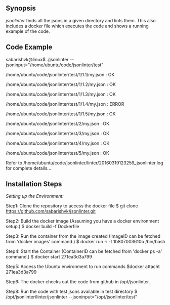 ## Synopsis

*jsonlinter* finds all the jsons in a given directory and lints them. 
This also includes a docker file which executes the code and shows a running example of the code.

## Code Example

sabarishvk@linux$ ./jsonlinter --jsoninput="/home/ubuntu/code/jsonlinter/test"

/home/ubuntu/code/jsonlinter/test/1/1.1/my.json : OK

/home/ubuntu/code/jsonlinter/test/1/1.2/my.json : OK

/home/ubuntu/code/jsonlinter/test/1/1.3/my.json : OK

/home/ubuntu/code/jsonlinter/test/1/1.4/my.json : ERROR

/home/ubuntu/code/jsonlinter/test/1/1.5/my.json : OK

/home/ubuntu/code/jsonlinter/test/2/my.json : OK

/home/ubuntu/code/jsonlinter/test/3/my.json : OK

/home/ubuntu/code/jsonlinter/test/4/my.json : OK

/home/ubuntu/code/jsonlinter/test/5/my.json : OK

Refer to /home/ubuntu/code/jsonlinter/linter/20160319123259_jsonlinter.log for complete details...


## Installation Steps

*Setting up the Environment:* 

Step1: Clone the repository to access the docker file
$ git clone https://github.com/sabarishvk/jsonlinter.git

Step2: Build the docker image (Assuming you have a docker environment setup.)
$ docker build -f Dockerfile

Step3: Run the container from the image created (ImageID can be fetched from 'docker images' command.)
$ docker run -i -t 1b807003610b  /bin/bash 

Step4: Start the Container (ContainerID can be fetched from 'docker ps -a' command.)
$ docker start 271ea3d3a799

Step5: Access the Ubuntu environment to run commands
$docker attacht 271ea3d3a799

Step6: The docker checks out the code from github in /opt/jsonlinter. 

Step8: Run the code with test jsons available in test directory
$ /opt/jsonlinter/linter/jsonlinter --jsoninput="/opt/jsonlinter/test"
